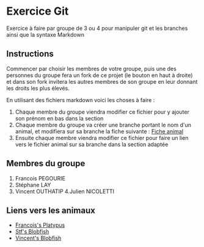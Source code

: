 # Exercice Git
Exercice à faire par groupe de 3 ou 4 pour manipuler git et les branches ainsi que la syntaxe Markdown

## Instructions

Commencer par choisir les membres de votre groupe, puis une des personnes du groupe fera un fork de ce projet (le bouton en haut à droite) et dans son fork invitera les autres membres de son groupe en leur donnant les droits les plus élevés.

En utilisant des fichiers markdown voici les choses à faire :

1. Chaque membre du groupe viendra modifier ce fichier pour y ajouter son prénom en bas dans la section 
2. Chaque membre du groupe va créer une branche portant le nom d'un animal, et modifiera sur sa branche la fiche suivante : [Fiche animal](animal.md)
3. Ensuite chaque membre viendra modifier ce fichier pour faire un lien vers le fichier animal sur sa branche dans la section adaptée

## Membres du groupe
1. Francois PEGOURIE
2. Stéphane LAY
3. Vincent OUTHATIP
4.Julien NICOLETTI

## Liens vers les animaux

* [Francois's Platypus](https://github.com/thelostfire/hb-dwwm-2025-git-exo/blob/Platypus/animal.md)
* [Stf's Blobfish](https://github.com/thelostfire/hb-dwwm-2025-git-exo/blob/blob/animal.md)
* [Vincent's Blobfish](https://github.com/thelostfire/hb-dwwm-2025-git-exo/blob/Dragon_de_komodo/animal.md)